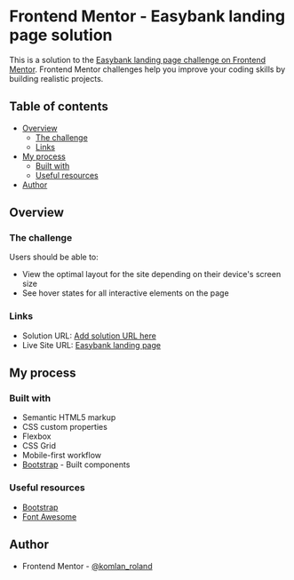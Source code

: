 # Frontend Mentor - Easybank landing page solution

This is a solution to the [Easybank landing page challenge on Frontend Mentor](https://www.frontendmentor.io/challenges/easybank-landing-page-WaUhkoDN). Frontend Mentor challenges help you improve your coding skills by building realistic projects. 

## Table of contents

- [Overview](#overview)
  - [The challenge](#the-challenge)
  - [Links](#links)
- [My process](#my-process)
  - [Built with](#built-with)
  - [Useful resources](#useful-resources)
- [Author](#author)

## Overview

### The challenge

Users should be able to:

- View the optimal layout for the site depending on their device's screen size
- See hover states for all interactive elements on the page

### Links

- Solution URL: [Add solution URL here](https://your-solution-url.com)
- Live Site URL: [Easybank landing page](https://easybank-landpage.netlify.app/)

## My process

### Built with

- Semantic HTML5 markup
- CSS custom properties
- Flexbox
- CSS Grid
- Mobile-first workflow
- [Bootstrap](https://reactjs.org/) - Built components

### Useful resources

- [Bootstrap](https://www.getbootstrap.com) 
- [Font Awesome](https://www.fontawesome.com) 

## Author

- Frontend Mentor - [@komlan_roland](https://www.frontendmentor.io/profile/Roland7kt8)